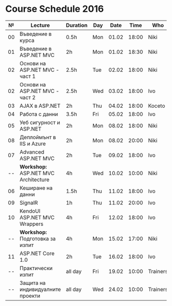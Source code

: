 ﻿# Course Schedule 2016
| №  | Lecture                                | Duration | Day | Date  | Time  | Who      |
|----|----------------------------------------|----------|-----|-------|-------|----------|
| 00 | Въведение в курса                      | 0.5h     | Mon | 01.02 | 18:00 | Niki     |
| 01 | Въведение в ASP.NET MVC                | 2h       | Mon | 01.02 | 18:30 | Niki     |
| 02 | Основи на ASP.NET MVC - част 1         | 2.5h     | Tue | 02.02 | 18:00 | Niki     |
| 02 | Основи на ASP.NET MVC - част 2         | 2.5h     | Wed | 03.02 | 18:00 | Ivo      |
| 03 | AJAX в ASP.NET                         | 2h       | Thu | 04.02 | 18:00 | Koceto   |
| 04 | Работа с данни                         | 3.5h     | Fri | 05.02 | 18:00 | Ivo      |
| 05 | Уеб сигурност и ASP.NET                | 2h       | Mon | 08.02 | 18:00 | Niki     |
| 08 | Деплоймънт в IIS и Azure               | 2h       | Mon | 08.02 | 20:00 | Niki     |
| 07 | Advanced ASP.NET MVC                   | 2h       | Tue | 09.02 | 18:00 | Ivo      |
| -- | **Workshop:** ASP.NET MVC Architecture | 4h       | Wed | 10.02 | 10:00 | Niki     |
| 06 | Кеширане на данни                      | 1.5h     | Thu | 11.02 | 18:00 | Ivo      |
| 09 | SignalR                                | 1h       | Thu | 11.02 | 20:00 | Ivo      |
| 10 | KendoUI ASP.NET MVC Wrappers           | 4h       | Fri | 12.02 | 18:00 | Ivo      |
| -- | **Workshop:** Подготовка за изпит      | 4h       | Mon | 15.02 | 17:00 | Niki     |
| 11 | ASP.NET Core 1.0                       | 2h       | Tue | 16.02 | 18:00 | Ivo      |
| -- | Практически изпит                      | all day  | Fri | 19.02 | 10:00 | Trainers |
| -- | Защита на индивидуалните проекти       | all day  | Wed | 24.02 | 10:00 | Trainers |
